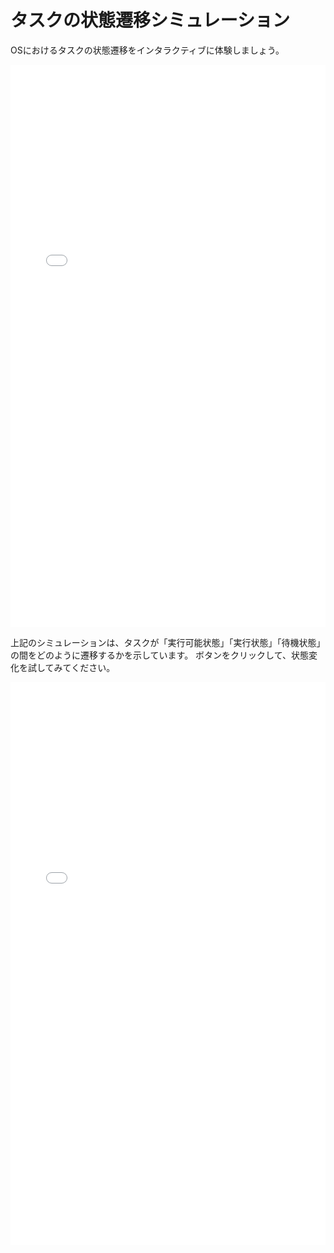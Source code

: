 # タスクの状態遷移シミュレーション

OSにおけるタスクの状態遷移をインタラクティブに体験しましょう。

<iframe src="assets/embeds/task-transition-embed.html" width="100%" height="900px" frameborder="0"></iframe>


上記のシミュレーションは、タスクが「実行可能状態」「実行状態」「待機状態」の間をどのように遷移するかを示しています。
ボタンをクリックして、状態変化を試してみてください。





<iframe src="assets/embeds/task-transition-embed_.html" width="100%" height="900px" frameborder="0"></iframe>

